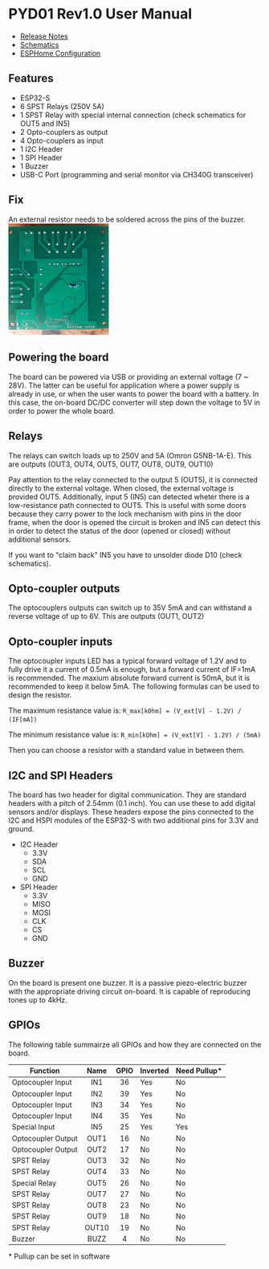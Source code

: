 # PYD01 Rev1.0 User Manual

- [Release Notes](./pyd01_rev1.0_notes.txt)
- [Schematics](./pyd01_rev1.0_schematic.pdf)
- [ESPHome Configuration](../../esphome/pyd01_rev1.0_ver1.0.yaml)

## Features
- ESP32-S
- 6 SPST Relays (250V 5A)
- 1 SPST Relay with special internal connection (check schematics for OUT5 and IN5)
- 2 Opto-couplers as output
- 4 Opto-couplers as input
- 1 I2C Header
- 1 SPI Header
- 1 Buzzer
- USB-C Port (programming and serial monitor via CH340G transceiver)

## Fix
An external resistor needs to be soldered across the pins of the buzzer.
<img src="pyd01_rev1.0_fix.png" alt="PYD01 Rev1.0 Fix" width="200" />

## Powering the board
The board can be powered via USB or providing an external voltage (7 ~ 28V).
The latter can be useful for application where a power supply is already in use,
or when the user wants to power the board with a battery. In this case, the on-board
DC/DC converter will step down the voltage to 5V in order to power the whole board.

## Relays
The relays can switch loads up to 250V and 5A (Omron G5NB-1A-E).
This are outputs (OUT3, OUT4, OUT5, OUT7, OUT8, OUT9, OUT10)

Pay attention to the relay connected to the output 5 (OUT5), it is connected directly to the external voltage.
When closed, the external voltage is provided OUT5. Additionally, input 5 (IN5) can detected
wheter there is a low-resistance path connected to OUT5. This is useful with some doors because they carry
power to the lock mechanism with pins in the door frame, when the door is opened the circuit is broken and IN5
can detect this in order to detect the status of the door (opened or closed) without additional sensors.

If you want to "claim back" IN5 you have to unsolder diode D10 (check schematics).

## Opto-coupler outputs
The optocouplers outputs can switch up to 35V 5mA and can withstand a reverse voltage of up to 6V.
This are outputs (OUT1, OUT2)

## Opto-coupler inputs
The optocoupler inputs LED has a typical forward voltage of 1.2V and to fully drive it a current of 0.5mA is enough,
but a forward current of IF=1mA is recommended. The maxium absolute forward current is 50mA, but it is recommended to keep it below 5mA.
The following formulas can be used to design the resistor.

The maximum resistance value is:
`R_max[kOhm] = (V_ext[V] - 1.2V) / (IF[mA])`

The minimum resistance value is:
`R_min[kOhm] = (V_ext[V] - 1.2V) / (5mA)`

Then you can choose a resistor with a standard value in between them.

## I2C and SPI Headers
The board has two header for digital communication. They are standard headers with a pitch of 2.54mm (0.1 inch).
You can use these to add digital sensors and/or displays.
These headers expose the pins connected to the I2C and HSPI modules of the ESP32-S with two additional pins for 3.3V and ground.
- I2C Header
  - 3.3V
  - SDA
  - SCL
  - GND
- SPI Header
  - 3.3V
  - MISO
  - MOSI
  - CLK
  - CS
  - GND

## Buzzer
On the board is present one buzzer. It is a passive piezo-electric buzzer with the appropriate driving circuit on-board.
It is capable of reproducing tones up to 4kHz.

## GPIOs
The following table summairze all GPIOs and how they are connected on the board.

| Function           | Name  | GPIO | Inverted | Need Pullup\* |
| ------------------ |:-----:|:----:| -------- | ------------- |
| Optocoupler Input  | IN1   | 36   | Yes      | No            |
| Optocoupler Input  | IN2   | 39   | Yes      | No            |
| Optocoupler Input  | IN3   | 34   | Yes      | No            |
| Optocoupler Input  | IN4   | 35   | Yes      | No            |
| Special Input      | IN5   | 25   | Yes      | Yes           |
| Optocoupler Output | OUT1  | 16   | No       | No            |
| Optocoupler Output | OUT2  | 17   | No       | No            |
| SPST Relay         | OUT3  | 32   | No       | No            |
| SPST Relay         | OUT4  | 33   | No       | No            |
| Special Relay      | OUT5  | 26   | No       | No            |
| SPST Relay         | OUT7  | 27   | No       | No            |
| SPST Relay         | OUT8  | 23   | No       | No            |
| SPST Relay         | OUT9  | 18   | No       | No            |
| SPST Relay         | OUT10 | 19   | No       | No            |
| Buzzer             | BUZZ  | 4    | No       | No            |

\* Pullup can be set in software